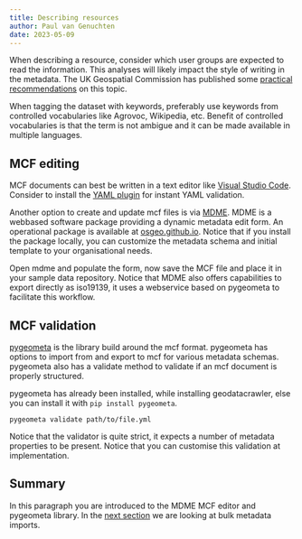 ```yaml
---
title: Describing resources
author: Paul van Genuchten
date: 2023-05-09
---
```


When describing a resource, consider which user groups are expected to read the information. This analyses will likely impact the style of writing in the metadata. The UK Geospatial Commission has published some [practical recommendations](https://www.gov.uk/government/publications/search-engine-optimisation-for-publishers-best-practice-guide) on this topic.

When tagging the dataset with keywords, preferably use keywords from controlled vocabularies like Agrovoc, Wikipedia, etc. Benefit of controlled vocabularies is that the term is not ambigue and it can be made available in multiple languages. 

## MCF editing

MCF documents can best be written in a text editor like [Visual Studio Code](https://code.visualstudio.com). Consider to install the [YAML plugin](https://marketplace.visualstudio.com/items?itemName=redhat.vscode-yaml) for instant YAML validation. 

Another option to create and update mcf files is via [MDME](https://github.com/osgeo/mdme). MDME is a webbased software package providing a dynamic metadata edit form. An operational package is available at [osgeo.github.io](https://osgeo.github.io/mdme). Notice that if you install the package locally, you can customize the metadata schema and initial template to your organisational needs.

Open mdme and populate the form, now save the MCF file and place it in your sample data repository. Notice that MDME also offers capabilities to export directly as iso19139, it uses a webservice based on pygeometa to facilitate this workflow.

## MCF validation

[pygeometa](https://geopython.github.io/pygeometa/) is the library build around the mcf format. pygeometa has options to import from and export to mcf for various metadata schemas. pygeometa also has a validate method to validate if an mcf document is properly structured.

pygeometa has already been installed, while installing geodatacrawler, else you can install it with `pip install pygeometa`.

``` 
pygeometa validate path/to/file.yml
```

Notice that the validator is quite strict, it expects a number of metadata properties to be present. Notice that you can customise this validation at implementation.

## Summary

In this paragraph you are introduced to the MDME MCF editor and pygeometa library. In the [next section]() we are looking at bulk metadata imports.
